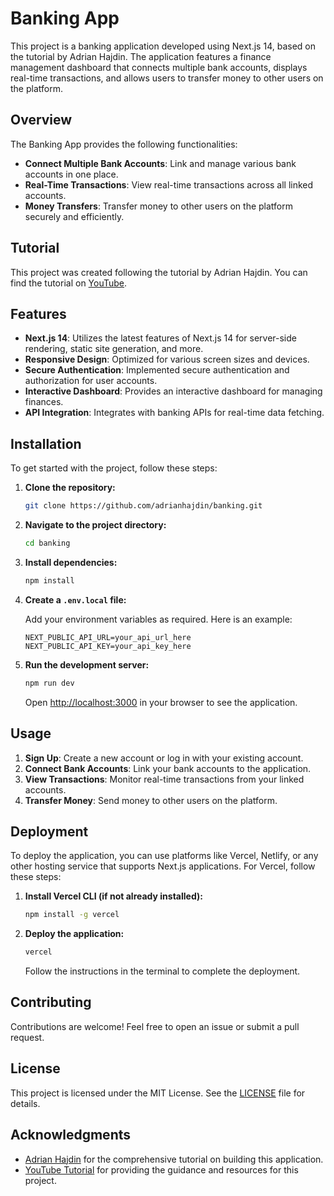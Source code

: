 # Banking App

This project is a banking application developed using Next.js 14, based on the tutorial by Adrian Hajdin. The application features a finance management dashboard that connects multiple bank accounts, displays real-time transactions, and allows users to transfer money to other users on the platform.

## Overview

The Banking App provides the following functionalities:

- **Connect Multiple Bank Accounts**: Link and manage various bank accounts in one place.
- **Real-Time Transactions**: View real-time transactions across all linked accounts.
- **Money Transfers**: Transfer money to other users on the platform securely and efficiently.

## Tutorial

This project was created following the tutorial by Adrian Hajdin. You can find the tutorial on [YouTube](https://www.youtube.com/watch?v=PuOVqP_cjkE).

## Features

- **Next.js 14**: Utilizes the latest features of Next.js 14 for server-side rendering, static site generation, and more.
- **Responsive Design**: Optimized for various screen sizes and devices.
- **Secure Authentication**: Implemented secure authentication and authorization for user accounts.
- **Interactive Dashboard**: Provides an interactive dashboard for managing finances.
- **API Integration**: Integrates with banking APIs for real-time data fetching.

## Installation

To get started with the project, follow these steps:

1. **Clone the repository:**

    ```bash
    git clone https://github.com/adrianhajdin/banking.git
    ```

2. **Navigate to the project directory:**

    ```bash
    cd banking
    ```

3. **Install dependencies:**

    ```bash
    npm install
    ```

4. **Create a `.env.local` file:**

    Add your environment variables as required. Here is an example:

    ```plaintext
    NEXT_PUBLIC_API_URL=your_api_url_here
    NEXT_PUBLIC_API_KEY=your_api_key_here
    ```

5. **Run the development server:**

    ```bash
    npm run dev
    ```

    Open [http://localhost:3000](http://localhost:3000) in your browser to see the application.

## Usage

1. **Sign Up**: Create a new account or log in with your existing account.
2. **Connect Bank Accounts**: Link your bank accounts to the application.
3. **View Transactions**: Monitor real-time transactions from your linked accounts.
4. **Transfer Money**: Send money to other users on the platform.

## Deployment

To deploy the application, you can use platforms like Vercel, Netlify, or any other hosting service that supports Next.js applications. For Vercel, follow these steps:

1. **Install Vercel CLI (if not already installed):**

    ```bash
    npm install -g vercel
    ```

2. **Deploy the application:**

    ```bash
    vercel
    ```

    Follow the instructions in the terminal to complete the deployment.

## Contributing

Contributions are welcome! Feel free to open an issue or submit a pull request.

## License

This project is licensed under the MIT License. See the [LICENSE](LICENSE) file for details.

## Acknowledgments

- [Adrian Hajdin](https://github.com/adrianhajdin) for the comprehensive tutorial on building this application.
- [YouTube Tutorial](https://www.youtube.com/watch?v=PuOVqP_cjkE) for providing the guidance and resources for this project.
